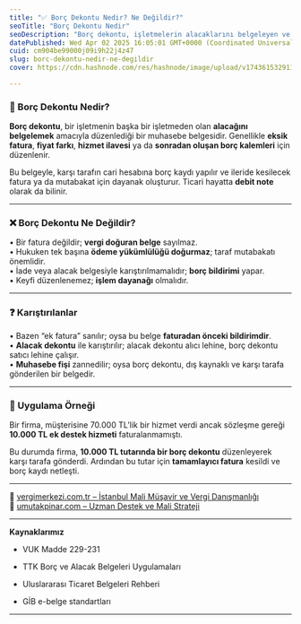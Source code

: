 ```yaml
---
title: "✅ Borç Dekontu Nedir? Ne Değildir?"
seoTitle: "Borç Dekontu Nedir"
seoDescription: "Borç dekontu, işletmelerin alacaklarını belgeleyen ve muhasebe işlemleri için kullanılan bir dokümandır. Fatura değil, mutabakat gerektirir"
datePublished: Wed Apr 02 2025 16:05:01 GMT+0000 (Coordinated Universal Time)
cuid: cm904be99000j09i9h22j4z47
slug: borc-dekontu-nedir-ne-degildir
cover: https://cdn.hashnode.com/res/hashnode/image/upload/v1743615329116/a12def5d-9fc6-4208-ba9b-c2f0cf635669.webp

---
```


### 🔹 Borç Dekontu Nedir?

**Borç dekontu**, bir işletmenin başka bir işletmeden olan **alacağını belgelemek** amacıyla düzenlediği bir muhasebe belgesidir. Genellikle **eksik fatura**, **fiyat farkı**, **hizmet ilavesi** ya da **sonradan oluşan borç kalemleri** için düzenlenir.

Bu belgeyle, karşı tarafın cari hesabına borç kaydı yapılır ve ileride kesilecek fatura ya da mutabakat için dayanak oluşturur. Ticari hayatta **debit note** olarak da bilinir.

---

### ❌ Borç Dekontu Ne Değildir?

• Bir fatura değildir; **vergi doğuran belge** sayılmaz.  
• Hukuken tek başına **ödeme yükümlülüğü doğurmaz**; taraf mutabakatı önemlidir.  
• İade veya alacak belgesiyle karıştırılmamalıdır; **borç bildirimi** yapar.  
• Keyfi düzenlenemez; **işlem dayanağı** olmalıdır.

---

### ❓ Karıştırılanlar

• Bazen “ek fatura” sanılır; oysa bu belge **faturadan önceki bildirimdir**.  
• **Alacak dekontu** ile karıştırılır; alacak dekontu alıcı lehine, borç dekontu satıcı lehine çalışır.  
• **Muhasebe fişi** zannedilir; oysa borç dekontu, dış kaynaklı ve karşı tarafa gönderilen bir belgedir.

---

### 🧠 Uygulama Örneği

Bir firma, müşterisine 70.000 TL’lik bir hizmet verdi ancak sözleşme gereği **10.000 TL ek destek hizmeti** faturalanmamıştı.

Bu durumda firma, **10.000 TL tutarında bir borç dekontu** düzenleyerek karşı tarafa gönderdi. Ardından bu tutar için **tamamlayıcı fatura** kesildi ve borç kaydı netleşti.

---

📎 [vergimerkezi.com.tr – İstanbul Mali Müşavir ve Vergi Danışmanlığı](https://vergimerkezi.com.tr)  
📎 [umutakpinar.com – Uzman Destek ve Mali Strateji](https://umutakpinar.com)

---

**Kaynaklarımız**

* VUK Madde 229-231
    
* TTK Borç ve Alacak Belgeleri Uygulamaları
    
* Uluslararası Ticaret Belgeleri Rehberi
    
* GİB e-belge standartları
    

---